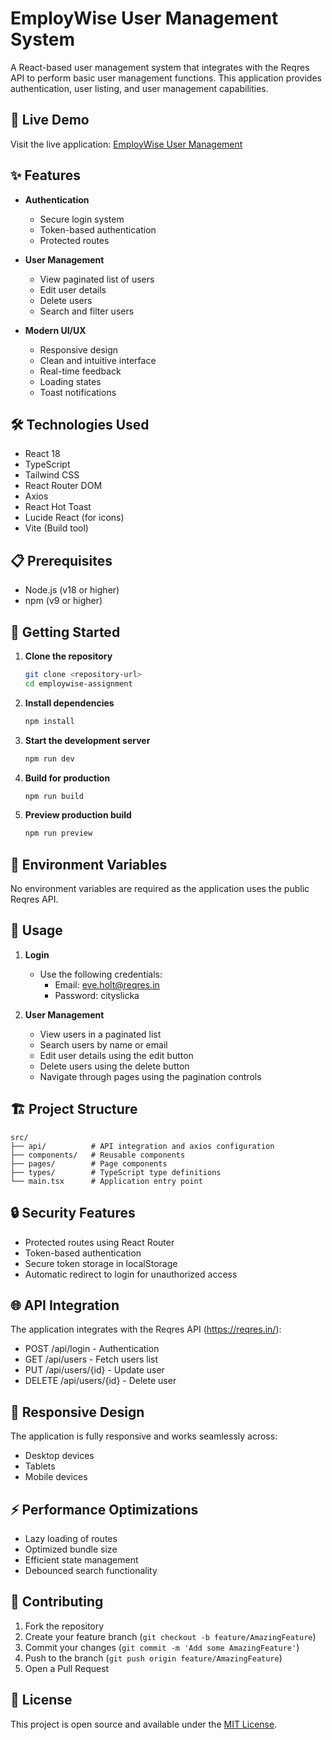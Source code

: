# EmployWise User Management System

A React-based user management system that integrates with the Reqres API to perform basic user management functions. This application provides authentication, user listing, and user management capabilities.

## 🌟 Live Demo

Visit the live application: [EmployWise User Management](https://strong-treacle-d4724c.netlify.app)

## ✨ Features

- **Authentication**
  - Secure login system
  - Token-based authentication
  - Protected routes

- **User Management**
  - View paginated list of users
  - Edit user details
  - Delete users
  - Search and filter users

- **Modern UI/UX**
  - Responsive design
  - Clean and intuitive interface
  - Real-time feedback
  - Loading states
  - Toast notifications

## 🛠️ Technologies Used

- React 18
- TypeScript
- Tailwind CSS
- React Router DOM
- Axios
- React Hot Toast
- Lucide React (for icons)
- Vite (Build tool)

## 📋 Prerequisites

- Node.js (v18 or higher)
- npm (v9 or higher)

## 🚀 Getting Started

1. **Clone the repository**
   ```bash
   git clone <repository-url>
   cd employwise-assignment
   ```

2. **Install dependencies**
   ```bash
   npm install
   ```

3. **Start the development server**
   ```bash
   npm run dev
   ```

4. **Build for production**
   ```bash
   npm run build
   ```

5. **Preview production build**
   ```bash
   npm run preview
   ```

## 🔑 Environment Variables

No environment variables are required as the application uses the public Reqres API.

## 📱 Usage

1. **Login**
   - Use the following credentials:
     - Email: eve.holt@reqres.in
     - Password: cityslicka

2. **User Management**
   - View users in a paginated list
   - Search users by name or email
   - Edit user details using the edit button
   - Delete users using the delete button
   - Navigate through pages using the pagination controls

## 🏗️ Project Structure

```
src/
├── api/          # API integration and axios configuration
├── components/   # Reusable components
├── pages/        # Page components
├── types/        # TypeScript type definitions
└── main.tsx      # Application entry point
```

## 🔒 Security Features

- Protected routes using React Router
- Token-based authentication
- Secure token storage in localStorage
- Automatic redirect to login for unauthorized access

## 🌐 API Integration

The application integrates with the Reqres API (https://reqres.in/):

- POST /api/login - Authentication
- GET /api/users - Fetch users list
- PUT /api/users/{id} - Update user
- DELETE /api/users/{id} - Delete user

## 📱 Responsive Design

The application is fully responsive and works seamlessly across:
- Desktop devices
- Tablets
- Mobile devices

## ⚡ Performance Optimizations

- Lazy loading of routes
- Optimized bundle size
- Efficient state management
- Debounced search functionality

## 🤝 Contributing

1. Fork the repository
2. Create your feature branch (`git checkout -b feature/AmazingFeature`)
3. Commit your changes (`git commit -m 'Add some AmazingFeature'`)
4. Push to the branch (`git push origin feature/AmazingFeature`)
5. Open a Pull Request

## 📄 License

This project is open source and available under the [MIT License](LICENSE).
